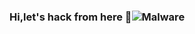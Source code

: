 ### Hi,let's hack from here 👋![Malware](https://github.com/githubH4ck/githubH4ck/assets/149260114/e8fc1bea-232e-44ff-a9c8-df35bbfd0c7d)


<!--
**githubH4ck/githubH4ck** is a ✨ _special_ ✨ repository because its `README.md` (this file) appears on your GitHub profile.

Here are some ideas to get you started:

- 🔭 I’m currently working on ...
- 🌱 I’m currently learning ...
- 👯 I’m looking to collaborate on ...
- 🤔 I’m looking for help with ...
- 💬 Ask me about ...
- 📫 How to reach me: ...
- 😄 Pronouns: ...
- ⚡ Fun fact: ...
-->
